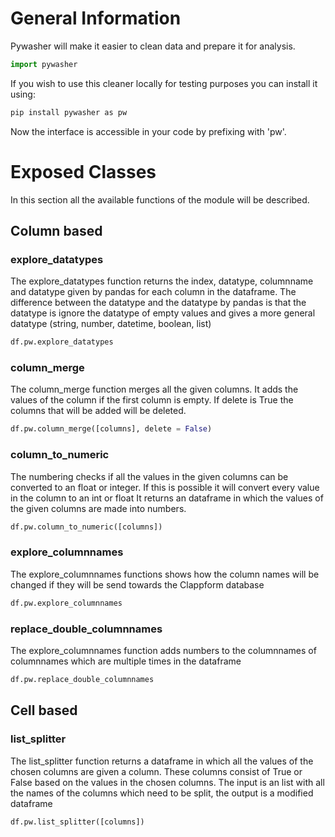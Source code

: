 # General Information
Pywasher will make it easier to clean data and prepare it for analysis.

```python
import pywasher
```

If you wish to use this cleaner locally for testing purposes you can install it using:
```bash
pip install pywasher as pw
```

Now the interface is accessible in your code by prefixing with 'pw'.

# Exposed Classes
In this section all the available functions of the module will be described.

## Column based

### explore_datatypes
The explore_datatypes function returns the index, datatype, columnname and datatype given by pandas for each column in the dataframe. 
The difference between the datatype and the datatype by pandas is that the datatype is ignore the datatype of empty values and gives a more general datatype (string, number, datetime, boolean, list)
```python
df.pw.explore_datatypes
```

### column_merge
The column_merge function merges all the given columns. It adds the values of the column if the first column is empty. If delete is True the columns that will be added will be deleted. 
```python
df.pw.column_merge([columns], delete = False)
```

### column_to_numeric
The numbering checks if all the values in the given columns can be converted to an float or integer. If this is possible it will convert every value in the column to an int or float
It returns an dataframe in which the values of the given columns are made into numbers.
```python
df.pw.column_to_numeric([columns])
```

### explore_columnnames
The explore_columnnames functions shows how the column names will be changed if they will be send towards the Clappform database
```python
df.pw.explore_columnnames
```

### replace_double_columnnames
The explore_columnnames function adds numbers to the columnnames of columnnames which are multiple times in the dataframe
```python
df.pw.replace_double_columnnames
```

## Cell based
### list_splitter
The list_splitter function returns a dataframe in which all the values of the chosen columns are given a column. These columns consist of True or False based on the values in the chosen columns. 
The input is an list with all the names of the columns which need to be split, the output is a modified dataframe
```python
df.pw.list_splitter([columns])
```